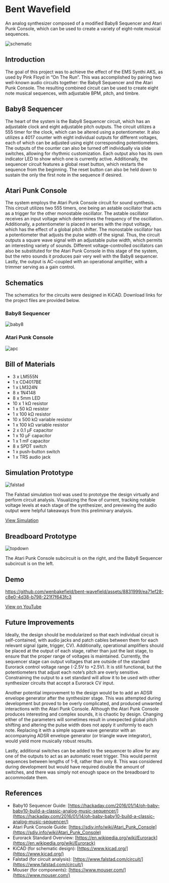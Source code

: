 # Bent Wavefield
An analog synthesizer composed of a modified Baby8 Sequencer and Atari Punk Console, which can be used to create a variety of eight-note musical sequences.

![schematic](https://github.com/wenbakefield/bent-wavefield/assets/8831999/308b0091-3f66-43bd-a638-f8f21a3a5d72)

## Introduction

The goal of this project was to achieve the effect of the EMS Synthi AKS, as used by Pink Floyd in “On The Run”. This was accomplished by pairing two well-known audio circuits together: the Baby8 Sequencer and the Atari Punk Console. The resulting combined circuit can be used to create eight note musical sequences, with adjustable BPM, pitch, and timbre.

## Baby8 Sequencer

The heart of the system is the Baby8 Sequencer circuit, which has an adjustable clock and eight adjustable pitch outputs. The circuit utilizes a 555 timer for the clock, which can be altered using a potentiometer. It also utilizes a 4017 counter with eight individual outputs for different voltages, each of which can be adjusted using eight corresponding potentiometers. The outputs of the counter can also be turned off individually via slide switches, allowing for rhythmic customization. Each output also has its own indicator LED to show which one is currently active. Additionally, the sequencer circuit features a global reset button, which restarts the sequence from the beginning. The reset button can also be held down to sustain the only the first note in the sequence if desired.

## Atari Punk Console

The system employs the Atari Punk Console circuit for sound synthesis. This circuit utilizes two 555 timers, one being an astable oscillator that acts as a trigger for the other monostable oscillator. The astable oscillator receives an input voltage which determines the frequency of the oscillation. Additionally, a potentiometer is placed in series with the input voltage, which has the effect of a global pitch shifter. The monostable oscillator has a potentiometer that adjusts the pulse width of the signal. Thus, the circuit outputs a square wave signal with an adjustable pulse width, which permits an interesting variety of sounds. Different voltage-controlled oscillators can also be substituted for the Atari Punk Console in this stage of the system, but the retro sounds it produces pair very well with the Baby8 sequencer. Lastly, the output is AC-coupled with an operational amplifier, with a trimmer serving as a gain control.

## Schematics

The schematics for the circuits were designed in KiCAD. Download links for the project files are provided below.

### Baby8 Sequencer
![baby8](https://github.com/wenbakefield/bent-wavefield/assets/8831999/3599c672-7e88-426e-a219-2739e757d8e0)


### Atari Punk Console
![apc](https://github.com/wenbakefield/bent-wavefield/assets/8831999/2b6d7f18-8bea-4ef4-a20f-36c8b991be76)


## Bill of Materials

* 3 x LM555N
* 1 x CD4017BE
* 1 x LM324N
* 8 x 1N4148
* 8 x 5mm LED
* 10 x 1 kΩ resistor
* 1 x 50 kΩ resistor
* 1 x 100 kΩ resistor
* 10 x 500 kΩ variable resistor
* 1 x 100 kΩ variable resistor
* 2 x 0.1 μF capacitor
* 1 x 10 μF capacitor
* 1 x 1 mF capacitor
* 8 x SPDT switch
* 1 x push-button switch
* 1 x TRS audio jack

## Simulation Prototype

![falstad](https://github.com/wenbakefield/bent-wavefield/assets/8831999/2a2a8c7e-d22e-47cb-8a97-e9eea9766657)

The Falstad simulation tool was used to prototype the design virtually and perform circuit analysis. Visualizing the flow of current, tracking notable voltage levels at each stage of the synthesizer, and previewing the audio output were helpful takeaways from this preliminary analysis.

[View Simulation](https://tinyurl.com/y227klll)

## Breadboard Prototype

![topdown](https://github.com/wenbakefield/bent-wavefield/assets/8831999/1fcb967b-b85b-48d5-94c2-fa0ac3117789)

The Atari Punk Console subcircuit is on the right, and the Baby8 Sequencer subcircuit is on the left.

## Demo

https://github.com/wenbakefield/bent-wavefield/assets/8831999/ea71ef28-c8e0-4d38-b798-221f7f643fc3

[View on YouTube](https://youtu.be/5s4sRJsfbWM)

## Future Improvements

Ideally, the design should be modularized so that each individual circuit is self-contained, with audio jacks and patch cables between them for each relevant signal (gate, trigger, CV). Additionally, operational amplifiers should be placed at the output of each stage, rather than just the last stage, to ensure that the proper range of voltages is maintained. Currently, the sequencer stage can output voltages that are outside of the standard Eurorack control voltage range (-2.5V to +2.5V). It is still functional, but the potentiometers that adjust each note’s pitch are overly sensitive. Constraining the output to a set standard will allow it to be used with other synthesizer circuits that accept a Eurorack CV input.

Another potential improvement to the design would be to add an ADSR envelope generator after the synthesizer stage. This was attempted during development but proved to be overly complicated, and produced unwanted interactions with the Atari Punk Console. Although the Atari Punk Console produces interesting and complex sounds, it is chaotic by design. Changing either of the parameters will sometimes result in unexpected global pitch shifting and altering the pulse width does not apply it uniformly to each note. Replacing it with a simple square wave generator with an accompanying ADSR envelope generator (or triangle wave integrator), would yield more musically robust results.

Lastly, additional switches can be added to the sequencer to allow for any one of the outputs to act as an automatic reset trigger. This would permit sequences between lengths of 1-8, rather than only 8. This was considered during development but would have required double the amount of switches, and there was simply not enough space on the breadboard to accommodate them.

## References

* Baby10 Sequencer Guide: [https://hackaday.com/2016/01/14/oh-baby-baby10-build-a-classic-analog-music-sequencer/](https://hackaday.com/2016/01/14/oh-baby-baby10-build-a-classic-analog-music-sequencer/)
* Atari Punk Console Guide: [https://sdiy.info/wiki/Atari_Punk_Console](https://sdiy.info/wiki/Atari_Punk_Console)
* Eurorack Standard Overview: [https://en.wikipedia.org/wiki/Eurorack](https://en.wikipedia.org/wiki/Eurorack)
* KiCAD (for schematic design): [https://www.kicad.org/](https://www.kicad.org/)
* Falstad (for circuit analysis): [https://www.falstad.com/circuit/](https://www.falstad.com/circuit/)
* Mouser (for components): [https://www.mouser.com/](https://www.mouser.com/)
